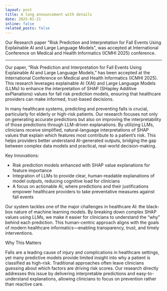 ```yaml
---
layout: post
title: A long announcement with details
date: 2025-01-21
inline: false
related_posts: false
---
```


Our Research paper "Risk Prediction and Interpretation for Fall Events Using Explainable AI and Large Language Models", was accepted at International Conference on Medical and Health Informatics (ICMHI 2025) conference.

***
Our paper, “Risk Prediction and Interpretation for Fall Events Using Explainable AI and Large Language Models,” has been accepted at the International Conference on Medical and Health Informatics (ICMHI 2025). This research leverages explainable AI (XAI) and Large Language Models (LLMs) to enhance the interpretation of SHAP (SHapley Additive exPlanations) values for fall risk prediction models, ensuring that healthcare providers can make informed, trust-based decisions.

In many healthcare systems, predicting and preventing falls is crucial, particularly for elderly or high-risk patients. Our research focuses not only on generating accurate predictions but also on improving the interpretability of those predictions through LLM-driven explanations. By utilizing LLMs, clinicians receive simplified, natural-language interpretations of SHAP values that explain which features most contribute to a patient’s risk. This helps providers better understand AI-generated outputs, bridging the gap between complex data models and practical, real-world decision-making.

Key Innovations:
<ul>
    <li>Risk prediction models enhanced with SHAP value explanations for feature importance</li>
	<li>Integration of LLMs to provide clear, human-readable explanations of model outputs, reducing cognitive load for clinicians</li>
	<li>A focus on actionable AI, where predictions and their justifications empower healthcare providers to take preventative measures against fall events</li>
</ul>

Our system tackles one of the major challenges in healthcare AI: the black-box nature of machine learning models. By breaking down complex SHAP values using LLMs, we make it easier for clinicians to understand the “why” behind each prediction. This human-centric approach aligns with the goals of modern healthcare informatics—enabling transparency, trust, and timely interventions.

Why This Matters

Falls are a leading cause of injury and complications in healthcare settings, yet many predictive models provide limited insight into why a patient is classified as high-risk. Traditional approaches often leave clinicians guessing about which factors are driving risk scores. Our research directly addresses this issue by delivering interpretable predictions and easy-to-understand explanations, allowing clinicians to focus on prevention rather than reactive care.

